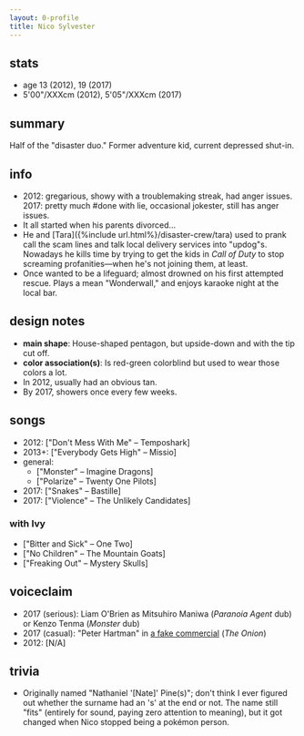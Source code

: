 ```yaml
---
layout: 0-profile
title: Nico Sylvester
---
```

## stats
- age 13 (2012), 19 (2017)
- 5\'00\"/XXXcm (2012), 5\'05\"/XXXcm (2017)

## summary
Half of the "disaster duo." Former adventure kid, current depressed shut-in.

## info
- 2012: gregarious, showy with a troublemaking streak, had anger issues.<br/>2017: pretty much #done with lie, occasional jokester, still has anger issues.
- It all started when his parents divorced...
- He and [Tara]({%include url.html%}/disaster-crew/tara) used to prank call the scam lines and talk local delivery services into "updog"s. Nowadays he kills time by trying to get the kids in *Call of Duty* to stop screaming profanities—when he's not joining them, at least.
- Once wanted to be a lifeguard; almost drowned on his first attempted rescue. Plays a mean "Wonderwall," and enjoys karaoke night at the local bar.

## design notes
- <b>main shape</b>: House-shaped pentagon, but upside-down and with the tip cut off.
- <b>color association(s)</b>: Is red-green colorblind but used to wear those colors a lot.
- In 2012, usually had an obvious tan.
- By 2017, showers once every few weeks.

## songs
- 2012: ["Don't Mess With Me" – Temposhark]
- 2013+: ["Everybody Gets High" – Missio]
- general:
	- ["Monster" – Imagine Dragons]
	- ["Polarize" – Twenty One Pilots]
- 2017: ["Snakes" – Bastille]
- 2017: ["Violence" – The Unlikely Candidates]

### with Ivy
- ["Bitter and Sick" – One Two]
- ["No Children" – The Mountain Goats]
- ["Freaking Out" – Mystery Skulls]

## voiceclaim
- 2017 (serious): Liam O'Brien as Mitsuhiro Maniwa (<i>Paranoia Agent</i> dub) or Kenzo Tenma (<i>Monster</i> dub)
- 2017 (casual): "Peter Hartman" in [a fake commercial](https://www.youtube.com/watch?v=qr0P587Skoo) (<i>The Onion</i>)
- 2012: \[N/A]

## trivia
- Originally named "Nathaniel '[Nate]' Pine(s)"; don't think I ever figured out whether the surname had an 's' at the end or not. The name still "fits" (entirely for sound, paying zero attention to meaning), but it got changed when Nico stopped being a pokémon person.